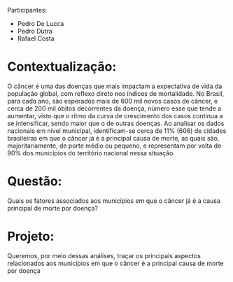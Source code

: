 Participantes:
* Pedro De Lucca
* Pedro Dutra
* Rafael Costa

# Contextualização:
O câncer é uma das doenças que mais impactam a
expectativa de vida da população global, com reflexo
direto nos índices de mortalidade. No Brasil, para cada
ano, são esperados mais de 600 mil novos casos de
câncer, e cerca de 200 mil óbitos decorrentes da doença,
número esse que tende a aumentar, visto que o ritmo da
curva de crescimento dos casos continua a se intensificar,
sendo maior que o de outras doenças.
Ao analisar os dados nacionais em nível municipal,
identificam-se cerca de 11% (606) de cidades
brasileiras em que o câncer já é a principal causa de
morte, as quais são, majoritariamente, de porte
médio ou pequeno, e representam por volta de 90%
dos municípios do território nacional nessa situação.

# Questão:
Quais os fatores associados aos municípios em que o câncer já
é a causa principal de morte por doença?

# Projeto:
Queremos, por meio dessas análises, traçar os principais aspectos relacionados aos municípios em que o câncer é a principal causa de morte por doença
